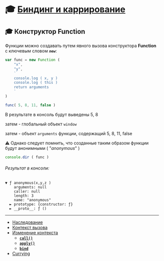 # :mortar_board: [Биндинг и каррирование](call-apply-bind)

## :mortar_board: Конструктор Function

Функции можно создавать путем явного вызова конструктора **Function** с ключевым словом **_`new`_**:

```javascript
var func = new Function ( 
    "x",
    "y",
    `
    console.log ( x, y )
    console.log ( this )
    return arguments
    `
)

func( 5, 8, 11, false )
```

В результате в консоль будут выведены 5, 8

затем - глобальный объект `window`

затем - объект `arguments` функции, содержащий 5, 8, 11, false

:warning: Однако следует помнить, что созданные таким образом функции будут анонимными ( "_anonymous_" )

```javascript
console.dir ( func )
```

###### Результат в консоли:

``` 
▼ ƒ anonymous(x,y,z )
    arguments: null
    caller: null
    length: 3
    name: "anonymous"
  ► prototype: {constructor: ƒ}
  ► __proto__: ƒ ()
```

***

* [Наследование](Function-inheritance)
* [Контекст вызова](Function-context)
* [Изменение контекста]()
    * [**`call()`**](Function-call)
    * [**`apply()`**](Function-apply)
    * [**`bind`**](Function-bind)
* [Currying](Function-currying)

